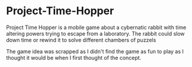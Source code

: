 # Project-Time-Hopper

Project Time Hopper is a mobile game about a cybernatic rabbit with time altering powers trying to escape from a laboratory. The rabbit could slow down time or rewind it to solve different chambers of puzzels

The game idea was scrapped as I didn't find the game as fun to play as I thought it would be when I first thought of the concept.
